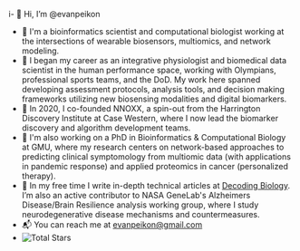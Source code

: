 i- 👋 Hi, I’m @evanpeikon
- 🧪 I'm a bioinformatics scientist and computational biologist working at the intersections of wearable biosensors, multiomics, and network modeling. 
- 🩻 I began my career as an integrative physiologist and biomedical data scientist in the human performance space, working with Olympians, professional sports teams, and the DoD. My work here spanned developing assessment protocols, analysis tools, and decision making frameworks utilizing new biosensing modalities and digital biomarkers.
- 🧬 In 2020, I co-founded NNOXX, a spin-out from the Harrington Discovery Institute at Case Western, where I now lead the biomarker discovery and algorithm development teams.
- 🧫 I'm also working on a PhD in Bioinformatics & Computational Biology at GMU, where my research centers on network-based approaches to predicting clinical symptomology from multiomic data (with applications in pandemic response) and applied proteomics in cancer (personalized therapy). 
- 🚀 In my free time I write in-depth technical articles at [Decoding Biology](https://decodingbiology.substack.com ). I’m also an active contributor to NASA GeneLab's Alzheimers Disease/Brain Resilience analysis working group, where I study neurodegenerative disease mechanisms and countermeasures.
- 📬 You can reach me at evanpeikon@gmail.com
- ![Total Stars](https://img.shields.io/github/stars/evanpeikon?style=social)

<!---
evanpeikon/evanpeikon is a ✨ special ✨ repository because its `README.md` (this file) appears on your GitHub profile.
You can click the Preview link to take a look at your changes.
--->
